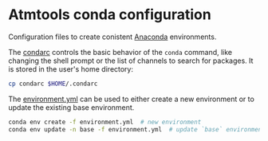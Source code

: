 # Atmtools conda configuration

Configuration files to create conistent [Anaconda] environments.

The [condarc](condarc) controls the basic behavior of the `conda` command, like
changing the shell prompt or the list of channels to search for packages.
It is stored in the user's home directory:
```bash
cp condarc $HOME/.condarc
```

The [environment.yml](environment.yml) can be used to either create a new
environment or to update the existing base environment.
```bash
conda env create -f environment.yml  # new environment
conda env update -n base -f environment.yml  # update `base` environment
```

[Anaconda]: https://www.anaconda.com/distribution
